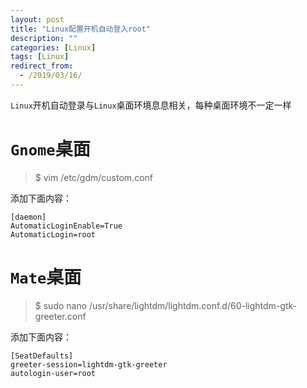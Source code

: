 ```yaml
---
layout: post
title: "Linux配置开机自动登入root"
description: ""
categories: [Linux]
tags: [Linux]
redirect_from:
  - /2019/03/16/
---
```


`Linux`开机自动登录与`Linux`桌面环境息息相关，每种桌面环境不一定一样  

# `Gnome`桌面  

> $ vim /etc/gdm/custom.conf  

添加下面内容：  

~~~
[daemon]
AutomaticLoginEnable=True
AutomaticLogin=root
~~~


# `Mate`桌面  

> $ sudo nano /usr/share/lightdm/lightdm.conf.d/60-lightdm-gtk-greeter.conf  

添加下面内容：  

~~~
[SeatDefaults]
greeter-session=lightdm-gtk-greeter 
autologin-user=root
~~~
